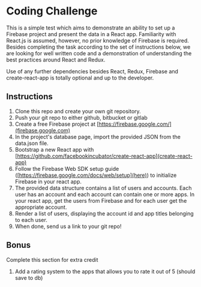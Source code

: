 # Coding Challenge

This is a simple test which aims to demonstrate an ability to set up a Firebase project and present the data in a React app. Familiarity with React.js is assumed, however, no prior knowledge of Firebase is required. Besides completing the task according to the set of instructions below, we are looking for well written code and a demonstration of understanding the best practices around React and Redux.

Use of any further dependencies besides React, Redux, Firebase and create-react-app is totally optional and up to the developer.

## Instructions

1. Clone this repo and create your own git repository.
2. Push your git repo to either github, bitbucket or gitlab
3. Create a free Firebase project at [https://firebase.google.com/](firebase.google.com)
4. In the project's database page, import the provided JSON from the data.json file.
5. Bootstrap a new React app with [https://github.com/facebookincubator/create-react-app](create-react-app)
6. Follow the Firebase Web SDK setup guide ([https://firebase.google.com/docs/web/setup](here)) to initialize Firebase in your react app.
7. The provided data structure contains a list of users and accounts. Each user has an account and each account can contain one or more apps. In your react app, get the users from Firebase and for each user get the appropriate account.
8. Render a list of users, displaying the account id and app titles belonging to each user.
9. When done, send us a link to your git repo!

## Bonus

Complete this section for extra credit

1. Add a rating system to the apps that allows you to rate it out of 5 (should save to db)

